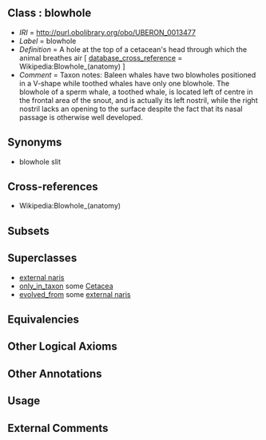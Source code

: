 
## Class : blowhole

 * *IRI* = http://purl.obolibrary.org/obo/UBERON_0013477
 * *Label* = blowhole
 * *Definition* = A hole at the top of a cetacean's head through which the animal breathes air [ [database_cross_reference](../../ef/oboInOwl#hasDbXref.md) = Wikipedia:Blowhole_(anatomy) ]
 * *Comment* = Taxon notes: Baleen whales have two blowholes positioned in a V-shape while toothed whales have only one blowhole. The blowhole of a sperm whale, a toothed whale, is located left of centre in the frontal area of the snout, and is actually its left nostril, while the right nostril lacks an opening to the surface despite the fact that its nasal passage is otherwise well developed.

## Synonyms

 * blowhole slit

## Cross-references

 * Wikipedia:Blowhole_(anatomy)

## Subsets


## Superclasses

 * [external naris](../../UBERON/28/UBERON_0005928.md)
 * [only_in_taxon](../../RO/60/RO_0002160.md) some [Cetacea](../../NCBITaxon/21/NCBITaxon_9721.md)
 * [evolved_from](../../core#evolved/om/core#evolved_from.md) some [external naris](../../UBERON/28/UBERON_0005928.md)

## Equivalencies


## Other Logical Axioms


## Other Annotations


## Usage


## External Comments

